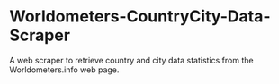 # Worldometers-CountryCity-Data-Scraper
A web scraper to retrieve country and city data statistics from the Worldometers.info web page.
